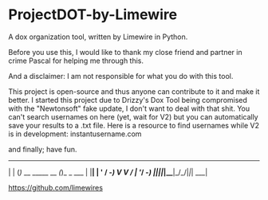 # ProjectDOT-by-Limewire
A dox organization tool, written by Limewire in Python.
 
Before you use this, I would like to thank my close friend and partner in crime Pascal for helping me through this.

And a disclaimer: I am not responsible for what you do with this tool. 

This project is open-source and thus anyone can contribute to it and make it better.
I started this project due to Drizzy's Dox Tool being compromised with the "Newtonsoft" fake update, I don't want to deal with that shit.
You can't search usernames on here (yet, wait for V2) but you can automatically save your results to a .txt file.
Here is a resource to find usernames while V2 is in development: instantusername.com

and finally; have fun.
  _    _                  _         
 | |  (_)_ __  _____ __ _(_)_ _ ___ 
 | |__| | '  \/ -_) V  V / | '_/ -_)
 |____|_|_|_|_\___|\_/\_/|_|_| \___|
                                    
 https://github.com/limewires
